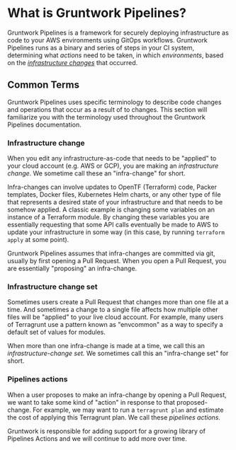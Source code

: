 # What is Gruntwork Pipelines?

Gruntwork Pipelines is a framework for securely deploying infrastructure as code to your AWS environments using GitOps workflows. Gruntwork Pipelines runs as a binary and series of steps in your CI system, determining what _actions_ need to be taken, in which _environments_, based on the [_infrastructure changes_](#infrastructure-change) that occurred.

## Common Terms

Gruntwork Pipelines uses specific terminology to describe code changes and operations that occur as a result of to changes. This section will familiarize you with the terminology used throughout the Gruntwork Pipelines documentation.

### Infrastructure change

When you edit any infrastructure-as-code that needs to be "applied" to your cloud account (e.g. AWS or GCP), you are making an _infrastructure change_. We sometime call these an "infra-change" for short.

Infra-changes can involve updates to OpenTF (Terraform) code, Packer templates, Docker files, Kubernetes Helm charts, or any other type of file that represents a desired state of your infrastructure and that needs to be somehow applied. A classic example is changing some variables on an instance of a Terraform module. By changing these variables you are essentially requesting that some API calls eventually be made to AWS to update your infrastructure in some way (in this case, by running `terraform apply` at some point).

Gruntwork Pipelines assumes that infra-changes are committed via git, usually by first opening a Pull Request. When you open a Pull Request, you are essentially "proposing" an infra-change.

### Infrastructure change set

Sometimes users create a Pull Request that changes more than one file at a time. And sometimes a change to a single file affects how multiple other files will be "applied" to your live cloud account. For example, many users of Terragrunt use a pattern known as "envcommon" as a way to specify a default set of values for modules.

When more than one infra-change is made at a time, we call this an _infrastructure-change set._ We sometimes call this an "infra-change set" for short.

### Pipelines actions

When a user proposes to make an infra-change by opening a Pull Request, we want to take some kind of "action" in response to that proposed-change. For example, we may want to run a `terragrunt plan` and estimate the cost of applying this Terragrunt plan. We call these _pipelines actions._

Gruntwork is responsible for adding support for a growing library of Pipelines Actions and we will continue to add more over time.


<!-- ##DOCS-SOURCER-START
{
  "sourcePlugin": "local-copier",
  "hash": "8d01d39f231a60d238185d6784fb2663"
}
##DOCS-SOURCER-END -->
